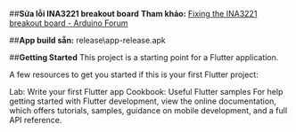 ##**Sửa lỗi INA3221 breakout board**
**Tham khảo:** [Fixing the INA3221 breakout board - Arduino Forum](https://forum.arduino.cc/t/fixing-the-ina3221-breakout-board/526947)

##**App build sẵn:** release\app-release.apk

##**Getting Started**
This project is a starting point for a Flutter application.

A few resources to get you started if this is your first Flutter project:

Lab: Write your first Flutter app
Cookbook: Useful Flutter samples
For help getting started with Flutter development, view the online documentation, which offers tutorials, samples, guidance on mobile development, and a full API reference.

